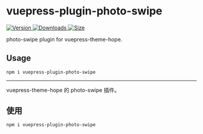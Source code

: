 # vuepress-plugin-photo-swipe

[![Version](https://img.shields.io/npm/v/vuepress-plugin-photo-swipe.svg?style=flat-square&logo=npm) ![Downloads](https://img.shields.io/npm/dm/vuepress-plugin-photo-swipe.svg?style=flat-square&logo=npm) ![Size](https://img.shields.io/bundlephobia/min/vuepress-plugin-photo-swipe?style=flat-square&logo=npm)](https://www.npmjs.com/package/vuepress-plugin-photo-swipe)

photo-swipe plugin for vuepress-theme-hope.

## Usage

```bash
npm i vuepress-plugin-photo-swipe
```

---

vuepress-theme-hope 的 photo-swipe 插件。

## 使用

```bash
npm i vuepress-plugin-photo-swipe
```
